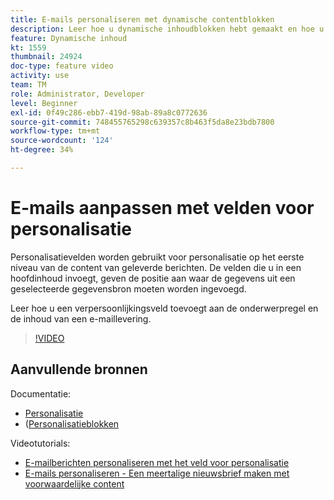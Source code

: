 ```yaml
---
title: E-mails personaliseren met dynamische contentblokken
description: Leer hoe u dynamische inhoudblokken hebt gemaakt en hoe u deze kunt gebruiken om de inhoud van uw e-maillevering aan te passen.
feature: Dynamische inhoud
kt: 1559
thumbnail: 24924
doc-type: feature video
activity: use
team: TM
role: Administrator, Developer
level: Beginner
exl-id: 0f49c286-ebb7-419d-98ab-89a8c0772636
source-git-commit: 748455765298c639357c8b463f5da8e23bdb7800
workflow-type: tm+mt
source-wordcount: '124'
ht-degree: 34%

---
```


# E-mails aanpassen met velden voor personalisatie

Personalisatievelden worden gebruikt voor personalisatie op het eerste niveau van de content van geleverde berichten. De velden die u in een hoofdinhoud invoegt, geven de positie aan waar de gegevens uit een geselecteerde gegevensbron moeten worden ingevoegd.

Leer hoe u een verpersoonlijkingsveld toevoegt aan de onderwerpregel en de inhoud van een e-maillevering.

>[!VIDEO](https://video.tv.adobe.com/v/24924?quality=12)

## Aanvullende bronnen

Documentatie:

* [Personalisatie](https://experienceleague.adobe.com/docs/campaign-classic/using/sending-messages/personalizing-deliveries/about-personalization.html)
* ([Personalisatieblokken](https://experienceleague.adobe.com/docs/campaign-classic/using/sending-messages/personalizing-deliveries/personalization-blocks.html)

Videotutorials:

* [E-mailberichten personaliseren met het veld voor personalisatie](/help/sending-messages/email-channel/personalizing-emails-using-personalization-fields.md)
* [E-mails personaliseren - Een meertalige nieuwsbrief maken met voorwaardelijke content](/help/sending-messages/email-channel/personalizing-emails-create-a-multi-lingual-newsletter-using-conditional-content.md)
